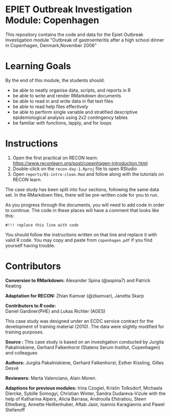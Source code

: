 # EPIET Outbreak Investigation Module: Copenhagen

This repository contains the code and data for the Epiet Outbreak Investigation
module "Outbreak of gastroenteritis after a high school dinner in Copenhagen, Denmark,November 2006"

# Learning Goals

By the end of this module, the students should:

 - be able to neatly organise data, scripts, and reports in R
 - be able to write and render RMarkdown documents
 - be able to read in and write data in flat text files
 - be able to read help files effectively 
 - be able to perform single variable and stratified descriptive epidemiological
   analysis using 2x2 contingency tables
 - be familiar with functions, lapply, and for loops

# Instructions

1. Open the first practical on RECON learn: <https://www.reconlearn.org/post/copenhagen-introduction.html>
2. Double-click on the `recon-day-1.Rproj` file to open RStudio
3. Open `reports/01-intro-clean.Rmd` and follow along with the tutorials on RECON learn.

The case study has been split into four sections, following the same data set.
In the RMarkdown files, there will be pre-written code for you to run. 

As you progress through the documents, you will need to add code in order to 
continue. The code in these places will have a comment that looks like this:

```
#!!! replace this line with code
```

You should follow the instructions written on that line and replace it with
valid R code. You may copy and paste from `copenhagen.pdf` if you find yourself
having trouble. 

# Contributors

**Conversion to RMarkdown:**
Alexander Spina (@aspina7) and Patrick Keating

**Adaptation for RECON:**
Zhian Kamvar (@zkamvar), Janetta Skarp

**Contributors to *R* code:**  
Daniel Gardiner(PHE) and Lukas Richter (AGES)

This case study was designed under an ECDC service contract for the development of training material (2010). The data were slightly modified for training purposes.

**Source :**
This case study is based on an investigation conducted by Jurgita Pakalniskiene, Gerhard Falkenhorst (Statens Serum Institut, Copenhagen) and colleagues

**Authors:**
Jurgita Pakalniskiene, Gerhard Falkenhorst, Esther Kissling, Gilles Desvé

**Reviewers:**
Marta Valenciano, Alain Moren.

**Adaptions for previous modules:**
Irina Czogiel, Kristin Tolksdorf, Michaela Diercke, Sybille Somogyi, Christian Winter, Sandra Dudareva-Vizule with the help of Katharina Alpers, Alicia Barrasa, Androulla Efstratiou, Steen Ethelberg, Annette Heißenhuber, Aftab Jasir, Ioannis Karagiannis and Pawel Stefanoff



